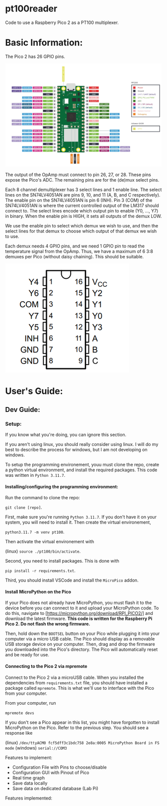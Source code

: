 # pt100reader
Code to use a Raspberry Pico 2 as a PT100 multiplexer.

# Basic Information:

The Pico 2 has 26 GPIO pins.

![pico2](./documentation/images/pico2pinout.jpg)

The output of the OpAmp must connect to pin 26, 27, or 28. These pins expose the Pico's ADC.
The remaining pins are for the (de)mux select pins.

Each 8 channel demultiplexer has 3 select lines and 1 enable line. The select lines on the SN74LV4051AN are pins 9, 10, and 11 (A, B, and C respectively). The enable pin on the SN74LV4051AN is pin 6 (INH). Pin 3 (COM) of the SN74LV4051AN is where the current controlled output of the LM317 should connect to.
The select lines encode which output pin to enable (Y0, ..., Y7) in binary. When the enable pin is HIGH, it sets all outputs of the demux LOW.

We use the enable pin to select which demux we wish to use, and then the select lines for that demux to choose which output of that demux we wish to use.

Each demux needs 4 GPIO pins, and we need 1 GPIO pin to read the temperature signal from the OpAmp. Thus, we have a maximum of 6 3:8 demuxes per Pico (without daisy chaining). This should be suitable. 

![demux](./documentation/images/demuxPinout.png)

# User's Guide:

## Dev Guide:

### Setup:

If you know what you're doing, you can ignore this section.

If you aren't using linux, you should really consider using linux. I will do my best to describe the process for windows, but I am not developing on windows.

To setup the programming environement, youu must clone the repo, create a python virtual environment, and install the required packages. This code was written in ``Python 3.11.7``.

#### Installing/configuring the programming environment:

Run the command to clone the repo:

   ``git clone [repo]``.

First, make sure you're running ``Python 3.11.7``. If you don't have it on your system, you will need to install it. Then create the virtual environement,

   ``python3.11.7 -m venv pt100``.

Then activate the virtual environement with

(linux)   ``source ./pt100/bin/activate``.

Second, you need to install packages. This is done with

   ``pip install -r requirements.txt``.

Third, you should install VSCode and install the ``MicroPico`` addon.

#### Install MicroPython on the Pico

If your Pico does not already have MicroPython, you must flash it to the device before you can connect to it and upload your MicroPython code. To do this, navigate to [https://micropython.org/download/RPI_PICO2/] and download the latest firmware. **This code is written for the Raspberry Pi Pico 2. Do not flash the wrong firmware.**

Then, hold down the ``BOOTSEL`` button on your Pico while plugging it into your computer via a micro USB cable. The Pico should display as a removable USB storage device on your computer. Then, drag and drop the firmware you downloaded into the Pico's directory. The Pico will automatically reset and be ready for use.

#### Connecting to the Pico 2 via mpremote

Connect to the Pico 2 via a microUSB cable. When you installed the dependencies from ``requirements.txt`` file, you should have installed a package called ``mpremote``. This is what we'll use to interface with the Pico from your computer. 

From your computer, run 

   ``mpremote devs``

If you don't see a Pico appear in this list, you might have forgotten to install MicroPython on the Pico. Refer to the previous step. You should see a response like 

(linux)   ``/dev/ttyACM0 fcf5dff3c1bdc758 2e8a:0005 MicroPython Board in FS mode``
(windows)   ``serial://COM3``




Features to implement:
- Configuration File with Pins to choose/disable
- Configuration GUI with Pinout of Pico
- Real time graph
- Save data locally
- Save data on dedicated database (Lab Pi)

Features implemented:
